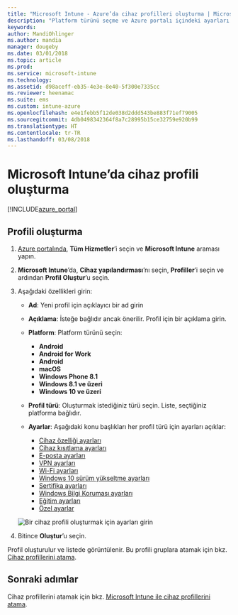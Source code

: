 ```yaml
---
title: "Microsoft Intune - Azure’da cihaz profilleri oluşturma | Microsoft Docs"
description: "Platform türünü seçme ve Azure portalı içindeki ayarları yapılandırma da dahil olmak üzere Microsoft Intune'da bir cihaz profili ekleme veya yapılandırma"
keywords: 
author: MandiOhlinger
ms.author: mandia
manager: dougeby
ms.date: 03/01/2018
ms.topic: article
ms.prod: 
ms.service: microsoft-intune
ms.technology: 
ms.assetid: d98aceff-eb35-4e3e-8e40-5f300e7335cc
ms.reviewer: heenamac
ms.suite: ems
ms.custom: intune-azure
ms.openlocfilehash: e4e1febb5f12de038d2ddd543be883f71ef79005
ms.sourcegitcommit: 4db0498342364f8a7c28995b15ce32759e920b99
ms.translationtype: HT
ms.contentlocale: tr-TR
ms.lasthandoff: 03/08/2018
---
```

# <a name="create-a-device-profile-in-microsoft-intune"></a>Microsoft Intune’da cihaz profili oluşturma

[!INCLUDE[azure_portal](./includes/azure_portal.md)]

## <a name="create-the-profile"></a>Profili oluşturma
1. [Azure portalında](https://portal.azure.com), **Tüm Hizmetler**’i seçin ve **Microsoft Intune** araması yapın.

2. **Microsoft Intune**’da, **Cihaz yapılandırması**’nı seçin, **Profiller**’i seçin ve ardından **Profil Oluştur**’u seçin.

3. Aşağıdaki özellikleri girin:

    - **Ad**: Yeni profil için açıklayıcı bir ad girin
    - **Açıklama**: İsteğe bağlıdır ancak önerilir. Profil için bir açıklama girin.
    - **Platform**: Platform türünü seçin:  

        - **Android**
        - **Android for Work**
        - **Android**
        - **macOS**
        - **Windows Phone 8.1**
        - **Windows 8.1 ve üzeri**
        - **Windows 10 ve üzeri**

    - **Profil türü**: Oluşturmak istediğiniz türü seçin. Liste, seçtiğiniz platforma bağlıdır.
    - **Ayarlar**: Aşağıdaki konu başlıkları her profil türü için ayarları açıklar:

        -  [Cihaz özelliği ayarları](device-features-configure.md)
        -  [Cihaz kısıtlama ayarları](device-restrictions-configure.md)
        -  [E-posta ayarları](email-settings-configure.md)
        -  [VPN ayarları](vpn-settings-configure.md)
        -  [Wi-Fi ayarları](wi-fi-settings-configure.md)
        -  [Windows 10 sürüm yükseltme ayarları](edition-upgrade-configure-windows-10.md)
        -  [Sertifika ayarları](certificates-configure.md)
        -  [Windows Bilgi Koruması ayarları](windows-information-protection-configure.md)
        -  [Eğitim ayarları](education-settings-configure.md)
        -  [Özel ayarlar](custom-settings-configure.md)

    ![Bir cihaz profili oluşturmak için ayarları girin](./media/create-device-profile.png)

4. Bitince **Oluştur**’u seçin.

Profil oluşturulur ve listede görüntülenir. Bu profili gruplara atamak için bkz. [Cihaz profillerini atama](device-profile-assign.md).


## <a name="next-steps"></a>Sonraki adımlar
Cihaz profillerini atamak için bkz. [Microsoft Intune ile cihaz profillerini atama](device-profile-assign.md).
